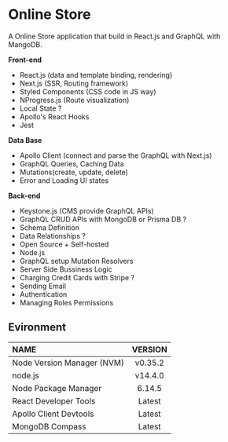 # Online Store
A Online Store application that build in React.js and GraphQL with MangoDB.

**Front-end**  
- React.js (data and template binding, rendering)
- Next.js (SSR, Routing framework)
- Styled Components (CSS code in JS way)
- NProgress.js (Route visualization)
- Local State ?
- Apollo's React Hooks
- Jest

**Data Base**  
- Apollo Client (connect and parse the GraphQL with Next.js)
- GraphQL Queries, Caching Data
- Mutations(create, update, delete)
- Error and Loading UI states

**Back-end**  
- Keystone.js (CMS provide GraphQL APIs)
- GraphQL CRUD APIs with MongoDB or Prisma DB ?
- Schema Definition
- Data Relationships ?
- Open Source + Self-hosted
- Node.js
- GraphQL setup Mutation Resolvers
- Server Side Bussiness Logic
- Charging Credit Cards with Stripe ?
- Sending Email
- Authentication
- Managing Roles Permissions


## Evironment
|   NAME   |  VERSION  |
| :----- | :----: |
| Node Version Manager (NVM) |  v0.35.2  |
|  node.js |  v14.4.0  |
|  Node Package Manager   | 6.14.5  |
|React Developer Tools | Latest |
|Apollo Client Devtools | Latest |
|MongoDB Compass | Latest |